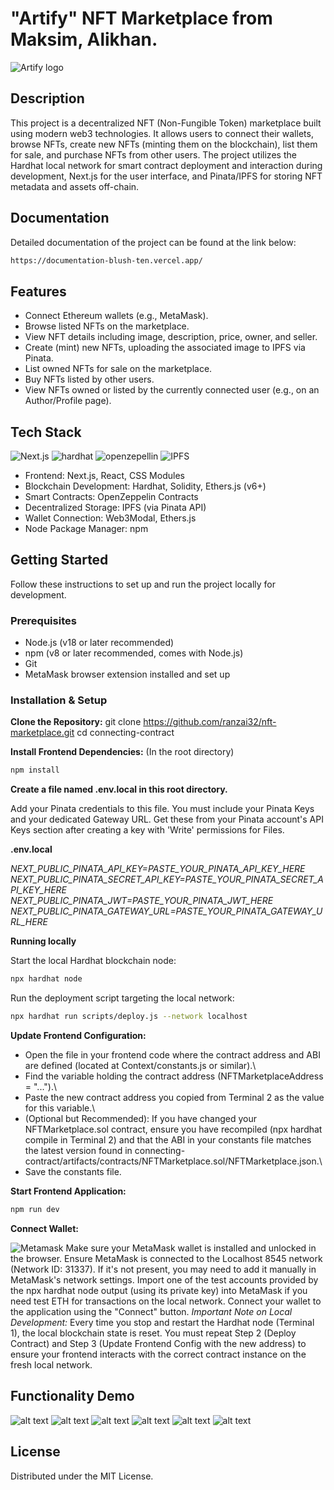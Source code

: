# "Artify" NFT Marketplace from Maksim, Alikhan.
![Artify logo](connecting-contract/img/logo.png)

## Description
This project is a decentralized NFT (Non-Fungible Token) marketplace built using modern web3 technologies. It allows users to connect their wallets, browse NFTs, create new NFTs (minting them on the blockchain), list them for sale, and purchase NFTs from other users. The project utilizes the Hardhat local network for smart contract deployment and interaction during development, Next.js for the user interface, and Pinata/IPFS for storing NFT metadata and assets off-chain.

## Documentation
Detailed documentation of the project can be found at the link below:
```sh
https://documentation-blush-ten.vercel.app/
```
## Features
- Connect Ethereum wallets (e.g., MetaMask).
- Browse listed NFTs on the marketplace.
- View NFT details including image, description, price, owner, and seller.
- Create (mint) new NFTs, uploading the associated image to IPFS via Pinata.
- List owned NFTs for sale on the marketplace.
- Buy NFTs listed by other users.
- View NFTs owned or listed by the currently connected user (e.g., on an Author/Profile page).

 ## Tech Stack
![Next.js](screens/nextjs.png) ![hardhat](screens/hardhat.png) ![openzepellin](screens/openzepellin.png) ![IPFS](screens/ipfs.png)
- Frontend: Next.js, React, CSS Modules
- Blockchain Development: Hardhat, Solidity, Ethers.js (v6+)
- Smart Contracts: OpenZeppelin Contracts
- Decentralized Storage: IPFS (via Pinata API)
- Wallet Connection: Web3Modal, Ethers.js
- Node Package Manager: npm

## Getting Started
Follow these instructions to set up and run the project locally for development.

### Prerequisites
- Node.js (v18 or later recommended)
- npm (v8 or later recommended, comes with Node.js)
- Git
- MetaMask browser extension installed and set up

### Installation & Setup

**Clone the Repository:**
git clone https://github.com/ranzai32/nft-marketplace.git
cd connecting-contract

**Install Frontend Dependencies:**
(In the root directory)
```sh
npm install
```

**Create a file named .env.local in this root directory.**

Add your Pinata credentials to this file. You must include your Pinata Keys and your dedicated Gateway URL. Get these from your Pinata account's API Keys section after creating a key with 'Write' permissions for Files.

**.env.local**

*NEXT_PUBLIC_PINATA_API_KEY=PASTE_YOUR_PINATA_API_KEY_HERE*
*NEXT_PUBLIC_PINATA_SECRET_API_KEY=PASTE_YOUR_PINATA_SECRET_API_KEY_HERE*
*NEXT_PUBLIC_PINATA_JWT=PASTE_YOUR_PINATA_JWT_HERE*
*NEXT_PUBLIC_PINATA_GATEWAY_URL=PASTE_YOUR_PINATA_GATEWAY_URL_HERE*

**Running locally**

Start the local Hardhat blockchain node:
```sh
npx hardhat node
```

Run the deployment script targeting the local network:
```sh
npx hardhat run scripts/deploy.js --network localhost
```

**Update Frontend Configuration:**

- Open the file in your frontend code where the contract address and ABI are defined (located at Context/constants.js or similar).\
- Find the variable holding the contract address (NFTMarketplaceAddress = "...").\
- Paste the new contract address you copied from Terminal 2 as the value for this variable.\
- (Optional but Recommended): If you have changed your NFTMarketplace.sol contract, ensure you have recompiled (npx hardhat compile in Terminal 2) and that the ABI in your constants file matches the latest version found in connecting-contract/artifacts/contracts/NFTMarketplace.sol/NFTMarketplace.json.\
- Save the constants file.

**Start Frontend Application:**

```sh
npm run dev
```

**Connect Wallet:**

![Metamask](screens/metamask.png)
Make sure your MetaMask wallet is installed and unlocked in the browser.
Ensure MetaMask is connected to the Localhost 8545 network (Network ID: 31337). If it's not present, you may need to add it manually in MetaMask's network settings.
Import one of the test accounts provided by the npx hardhat node output (using its private key) into MetaMask if you need test ETH for transactions on the local network.
Connect your wallet to the application using the "Connect" button.
*Important Note on Local Development:* Every time you stop and restart the Hardhat node (Terminal 1), the local blockchain state is reset. You must repeat Step 2 (Deploy Contract) and Step 3 (Update Frontend Config with the new address) to ensure your frontend interacts with the correct contract instance on the fresh local network.

## Functionality Demo
![alt text](screens/image.png)
![alt text](screens/image-1.png)
![alt text](screens/image-2.png)
![alt text](screens/image-3.png)
![alt text](screens/image-5.png)
![alt text](screens/image-6.png)

## License
Distributed under the MIT License.


